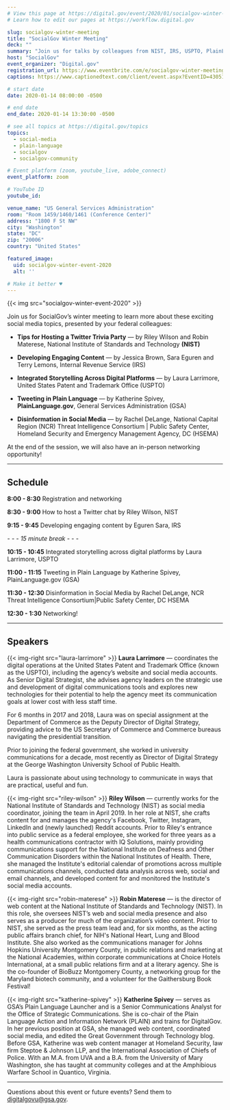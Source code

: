 ```yaml
---
# View this page at https://digital.gov/event/2020/01/socialgov-winter-meeting
# Learn how to edit our pages at https://workflow.digital.gov

slug: socialgov-winter-meeting
title: "SocialGov Winter Meeting"
deck: ""
summary: "Join us for talks by colleagues from NIST, IRS, USPTO, PlainLanguage.gov, and DC HSEMA who will speak on the latest social media topics and an opportunity to do some in-person networking. "
host: "SocialGov"
event_organizer: "Digital.gov"
registration_url: https://www.eventbrite.com/e/socialgov-winter-meeting-registration-87685833689
captions: https://www.captionedtext.com/client/event.aspx?EventID=4305155&CustomerID=321

# start date
date: 2020-01-14 08:00:00 -0500

# end date
end_date: 2020-01-14 13:30:00 -0500

# see all topics at https://digital.gov/topics
topics:
  - social-media
  - plain-language
  - socialgov
  - socialgov-community

# Event platform (zoom, youtube_live, adobe_connect)
event_platform: zoom

# YouTube ID
youtube_id:

venue_name: "US General Services Administration"
room: "Room 1459/1460/1461 (Conference Center)"
address: "1800 F St NW"
city: "Washington"
state: "DC"
zip: "20006"
country: "United States"

featured_image:
  uid: socialgov-winter-event-2020
  alt: ''

# Make it better ♥
---
```


{{< img src="socialgov-winter-event-2020" >}}

Join us for SocialGov’s winter meeting to learn more about these exciting social media topics, presented by your federal colleagues:

-   **Tips for Hosting a Twitter Trivia Party** — by Riley Wilson and Robin Materese, National Institute of Standards and Technology **(NIST)**

-   **Developing Engaging Content**  — by Jessica Brown, Sara Eguren and Terry Lemons,  Internal Revenue Service (IRS)

-   **Integrated Storytelling Across Digital Platforms**  — by Laura Larrimore, United States Patent and Trademark Office (USPTO)

-   **Tweeting in Plain Language**  — by Katherine Spivey, **PlainLanguage.gov**, General Services Administration (GSA)

-   **Disinformation in Social Media**  — by Rachel DeLange, National Capital Region (NCR) Threat Intelligence Consortium | Public Safety Center, Homeland Security and Emergency Management Agency, DC (HSEMA)

At the end of the session, we will also have an in-person networking opportunity!

---

## Schedule

**8:00 - 8:30** Registration and networking

**8:30 - 9:00** How to host a Twitter chat by Riley Wilson, NIST

**9:15 - 9:45** Developing engaging content by Eguren Sara, IRS

_- - - 15 minute break - - -_

**10:15 - 10:45** Integrated storytelling across digital platforms by Laura Larrimore, USPTO

**11:00 - 11:15** Tweeting in Plain Language by Katherine Spivey, PlainLanguage.gov (GSA)

**11:30 - 12:30** Disinformation in Social Media by Rachel DeLange, NCR Threat Intelligence Consortium|Public Safety Center, DC HSEMA

**12:30 - 1:30** Networking!

---

## Speakers

{{< img-right src="laura-larrimore" >}}
**Laura Larrimore** — coordinates the digital operations at the United States Patent and Trademark Office (known as the USPTO), including the agency’s website and social media accounts. As Senior Digital Strategist, she advises agency leaders on the strategic use and development of digital communications tools and explores new technologies for their potential to help the agency meet its communication goals at lower cost with less staff time.

For 6 months in 2017 and 2018, Laura was on special assignment at the Department of Commerce as the Deputy Director of Digital Strategy, providing advice to the US Secretary of Commerce and Commerce bureaus navigating the presidential transition.

Prior to joining the federal government, she worked in university communications for a decade, most recently as Director of Digital Strategy at the George Washington University School of Public Health.

Laura is passionate about using technology to communicate in ways that are practical, useful and fun.

{{< img-right src="riley-wilson" >}}
**Riley Wilson** — currently works for the National Institute of Standards and Technology (NIST) as social media coordinator, joining the team in April 2019. In her role at NIST, she crafts content for and manages the agency's Facebook, Twitter, Instagram, LinkedIn and (newly launched) Reddit accounts. Prior to Riley's entrance into public service as a federal employee, she worked for three years as a health communications contractor with IQ Solutions, mainly providing communications support for the National Institute on Deafness and Other Communication Disorders within the National Institutes of Health. There, she managed the Institute's editorial calendar of promotions across multiple communications channels, conducted data analysis across web, social and email channels, and developed content for and monitored the Institute's social media accounts.

{{< img-right src="robin-materese" >}}
**Robin Materese** — is the director of web content at the National Institute of Standards and Technology (NIST). In this role, she oversees NIST’s web and social media presence and also serves as a producer for much of the organization’s video content. Prior to NIST, she served as the press team lead and, for six months, as the acting public affairs branch chief, for NIH's National Heart, Lung and Blood Institute. She also worked as the communications manager for Johns Hopkins University Montgomery County, in public relations and marketing at the National Academies, within corporate communications at Choice Hotels International, at a small public relations firm and at a literary agency. She is the co-founder of BioBuzz Montgomery County, a networking group for the Maryland biotech community, and a volunteer for the Gaithersburg Book Festival!

{{< img-right src="katherine-spivey" >}}
**Katherine Spivey** — serves as GSA’s Plain Language Launcher and is a Senior Communications Analyst for the Office of Strategic Communications. She is co-chair of the Plain Language Action and Information Network (PLAIN) and trains for DigitalGov. In her previous position at GSA, she managed web content, coordinated social media, and edited the Great Government through Technology blog. Before GSA, Katherine was web content manager at Homeland Security, law firm Steptoe & Johnson LLP, and the International Association of Chiefs of Police. With an M.A. from UVA and a B.A. from the University of Mary Washington, she has taught at community colleges and at the Amphibious Warfare School in Quantico, Virginia.

---

Questions about this event or future events? Send them to [digitalgovu@gsa.gov](mailto:digitalgovu@gsa.gov).
